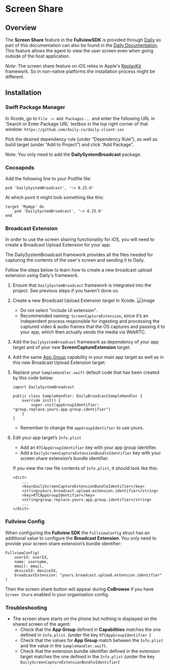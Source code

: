 # Screen Share

## Overview
The **Screen Share** feature in the **FullviewSDK** is provided through [Daily](https://www.daily.co/) so part of this documentation can also be found in the [Daily Documentation](https://docs.daily.co/). This feature allows the agent to view the user screen even when going outside of the host application. 

*Note*: The screen share feature on iOS relies in Apple's [ReplayKit](https://developer.apple.com/documentation/replaykit/) framework. So in non-native platforms the installation process might be different.


## Installation

### Swift Package Manager
In Xcode, go to `File -> Add Packages...` and enter the following URL in 'Search or Enter Package URL' textbox in the top right corner of that window: `https://github.com/daily-co/daily-client-ios`

Pick the desired dependency rule (under “Dependency Rule”), as well as build target (under “Add to Project”) and click “Add Package”.

Note: You only need to add the **DailySystemBroadcast** package.

### Cocoapods

Add the following line to your Podfile file:

	pod 'DailySystemBroadcast', '~> 0.25.0'


At which point it might look something like this:

	target 'MyApp' do
		pod 'DailySystemBroadcast', '~> 0.25.0'
	end

### Broadcast Extension

In order to use the screen sharing functionality for iOS, you will need to create a Broadcast Upload Extension for your app.

The DailySystemBroadcast framework provides all the files needed for capturing the contents of the user's screen and sending it to Daily.

Follow the steps below to learn how to create a new broadcast upload extension using Daily's framework.

1. Ensure that `DailySystemBroadcast` framework is integrated into the project. See previous steps if you haven't done so.
2. Create a new Broadcast Upload Extension target in Xcode.
![image](https://docs.daily.co/assets/screenshare/new_upload_extension.png)
	- Do not select "include UI extension".
	- Recommended naming: `ScreenCaptureExtension`, since it’s an independent process responsible for ingesting and processing the captured video & audio frames that the OS captures and passing it to your app, which then actually sends the media via WebRTC.
3. Add the `DailySystemBroadcast` framework as dependency of your app target and of your new **ScreenCaptureExtension** target.
4. Add the same [App Group](https://developer.apple.com/documentation/xcode/configuring-app-groups) capability in your main app target as well as in this new Broadcast Upload Extension target.
5. Replace your `SampleHandler.swift` default code that has been created by this code below:

	```
	import DailySystemBroadcast

	public class SampleHandler: DailyBroadcastSampleHandler {
	    override init() {
			super.init(appGroupIdentifier: "group.replace.yours.app.group.identifier")
    	}
	}
	```
	- Remember to change the `appGroupIdentifier` to use yours.
6. Edit your app target’s `Info.plist`
	- Add an `RTCAppGroupIdentifier` key with your app group identifier.
	- Add a `DailyScreenCaptureExtensionBundleIdentifier` key with your screen share extension’s bundle identifier.

	If you view the raw file contents of `Info.plist`, it should look like this:

	```
    <dict>
        ...
        <key>DailyScreenCaptureExtensionBundleIdentifier</key>
        <string>yours.broadcast.upload.extension.identifier</string>
        <key>RTCAppGroupIdentifier</key>
        <string>group.replace.yours.app.group.identifier</string>
        ...
    </dict>
	```

### Fullview Config

When configuring the **Fullview SDK** the `FullviewConfig` struct has an additional value to configure the **Broadcast Extension**. You only need to provide your screen share extension’s bundle identifier:

```
FullviewConfig(
    userId: userId,
    name: username,
    email: email,
    deviceId: deviceId,
    broadcastExtension: "yours.broadcast.upload.extension.identifier"
)
```

Then the screen share button will appear during **CoBrowse** if you have `Screen Share` enabled in your organisation config.

### Troubleshooting

- The screen share starts on the phone but nothing is displayed on the shared screen of the agent:
	- Check that the **App Group** defined in **Capabilities** matches the one defined in `Info.plist`. (under the key `RTCAppGroupIdentifier `)
	- Check that the values for **App Group** match between the `Info.plist` and the value in the `SampleHandler.swift`.
	- Check that the extension bundle identifier defined in the extension target matches the one defined in the `Info.plist` (under the key `DailyScreenCaptureExtensionBundleIdentifier`)
